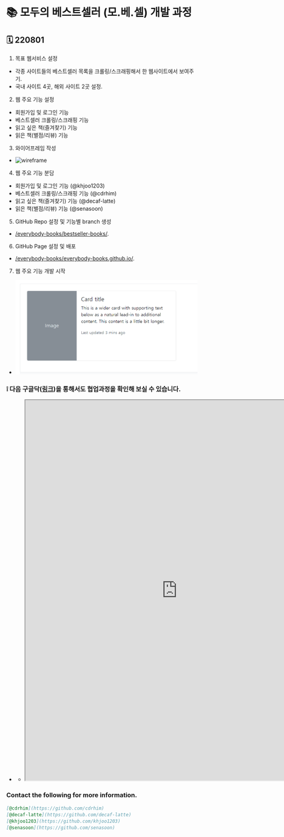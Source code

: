 <meta name="viewport" content="width=device-width, initial-scale=1.0">
<link rel="stylesheet" href="assets/css/styles.scss">

# 📚 **모두의 베스트셀러** (모.베.셀) 개발 과정 


## 🗓 220801

1. 목표 웹서비스 설정
- 각종 사이트들의 베스트셀러 목록을 크롤링/스크래핑해서 한 웹사이트에서 보여주기.
- 국내 사이트 4곳, 해외 사이트 2곳 설정.
2. 웹 주요 기능 설정
- 회원가입 및 로그인 기능
- 베스트셀러 크롤링/스크래핑 기능
- 읽고 싶은 책(즐겨찾기) 기능
- 읽은 책(별점/리뷰) 기능
3. 와이어프레임 작성
<!---![wireframe](/assets/wireframe.jpeg)--->
- <img src="/assets/wireframe.jpeg" alt="wireframe" width="800vw">
4. 웹 주요 기능 분담
- 회원가입 및 로그인 기능 (@khjoo1203)
- 베스트셀러 크롤링/스크래핑 기능 (@cdrhim)
- 읽고 싶은 책(즐겨찾기) 기능 (@decaf-latte)
- 읽은 책(별점/리뷰) 기능 (@senasoon)
5. GitHub Repo 설정 및 기능별 branch 생성
- [/everybody-books/bestseller-books/](https://github.com/everybody-books/bestseller-books).
6. GitHub Page 설정 및 배포
- [/everybody-books/everybody-books.github.io/](https://github.com/everybody-books/everybody-books.github.io/).
7. 웹 주요 기능 개발 시작
<!---![card-image-text](/assets/card-image-text.png)--->
- <img src="/assets/card-image-text.png" alt="wireframe" width="800vw">

### ❕ 다음 구글닥([링크](https://docs.google.com/document/d/1ZXz9BhiNlToKrQ42DZMUEqzBAzms6Y-qfJiC6yDT09I/edit))을 통해서도 협업과정을 확인해 보실 수 있습니다.

- - <iframe src="https://docs.google.com/document/d/e/2PACX-1vRoP9Cvli_rm4rbLGPDA3OhO-SGgUH3ImNOP5bTWaXK7C5L7Xv92ixXriQHpsjvJvZBDuT1dTXx_kto/pub?embedded=true" width="800vw" height="1000vw"></iframe>

### Contact the following for more information.

```markdown
[@cdrhim](https://github.com/cdrhim)
[@decaf-latte](https://github.com/decaf-latte)
[@khjoo1203](https://github.com/khjoo1203)
[@senasoon](https://github.com/senasoon)
```
